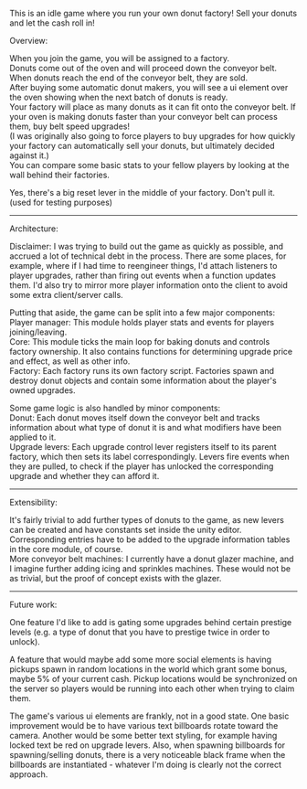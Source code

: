 This is an idle game where you run your own donut factory! Sell your donuts and let the cash roll in!

Overview:

When you join the game, you will be assigned to a factory.\
Donuts come out of the oven and will proceed down the conveyor belt.\
When donuts reach the end of the conveyor belt, they are sold.\
After buying some automatic donut makers, you will see a ui element over the oven showing when the next batch of donuts is ready.\
Your factory will place as many donuts as it can fit onto the conveyor belt. If your oven is making donuts faster than your conveyor belt can process them, buy belt speed upgrades!\
(I was originally also going to force players to buy upgrades for how quickly your factory can automatically sell your donuts, but ultimately decided against it.)\
You can compare some basic stats to your fellow players by looking at the wall behind their factories.

Yes, there's a big reset lever in the middle of your factory. Don't pull it. (used for testing purposes)

---

Architecture:

Disclaimer: I was trying to build out the game as quickly as possible, and accrued a lot of technical debt in the process. There are some places, for example, where if I had time to reengineer things, I'd attach listeners to player upgrades, rather than firing out events when a function updates them. I'd also try to mirror more player information onto the client to avoid some extra client/server calls.

Putting that aside, the game can be split into a few major components:\
Player manager: This module holds player stats and events for players joining/leaving.\
Core: This module ticks the main loop for baking donuts and controls factory ownership. It also contains functions for determining upgrade price and effect, as well as other info.\
Factory: Each factory runs its own factory script. Factories spawn and destroy donut objects and contain some information about the player's owned upgrades.

Some game logic is also handled by minor components:\
Donut: Each donut moves itself down the conveyor belt and tracks information about what type of donut it is and what modifiers have been applied to it.\
Upgrade levers: Each upgrade control lever registers itself to its parent factory, which then sets its label correspondingly. Levers fire events when they are pulled, to check if the player has unlocked the corresponding upgrade and whether they can afford it.

---

Extensibility:

It's fairly trivial to add further types of donuts to the game, as new levers can be created and have constants set inside the unity editor. Corresponding entries have to be added to the upgrade information tables in the core module, of course.\
More conveyor belt machines: I currently have a donut glazer machine, and I imagine further adding icing and sprinkles machines. These would not be as trivial, but the proof of concept exists with the glazer.

---

Future work:

One feature I'd like to add is gating some upgrades behind certain prestige levels (e.g. a type of donut that you have to prestige twice in order to unlock).

A feature that would maybe add some more social elements is having pickups spawn in random locations in the world which grant some bonus, maybe 5% of your current cash. Pickup locations would be synchronized on the server so players would be running into each other when trying to claim them.

The game's various ui elements are frankly, not in a good state. One basic improvement would be to have various text billboards rotate toward the camera. Another would be some better text styling, for example having locked text be red on upgrade levers. Also, when spawning billboards for spawning/selling donuts, there is a very noticeable black frame when the billboards are instantiated - whatever I'm doing is clearly not the correct approach.